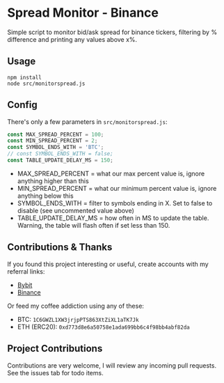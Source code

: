 # Spread Monitor - Binance

Simple script to monitor bid/ask spread for binance tickers, filtering by % difference and printing any values above x%.

## Usage
```
npm install
node src/monitorspread.js
```

## Config
There's only a few parameters in `src/monitorspread.js`:
```javascript
const MAX_SPREAD_PERCENT = 100;
const MIN_SPREAD_PERCENT = 2;
const SYMBOL_ENDS_WITH = 'BTC';
// const SYMBOL_ENDS_WITH = false;
const TABLE_UPDATE_DELAY_MS = 150;

```
- MAX_SPREAD_PERCENT = what our max percent value is, ignore anything higher than this
- MIN_SPREAD_PERCENT = what our minimum percent value is, ignore anything below this
- SYMBOL_ENDS_WITH = filter to symbols ending in X. Set to false to disable (see uncommented value above)
- TABLE_UPDATE_DELAY_MS = how often in MS to update the table. Warning, the table will flash often if set less than 150.

## Contributions & Thanks
If you found this project interesting or useful, create accounts with my referral links:
- [Bybit](https://www.bybit.com/en-US/register?affiliate_id=9410&language=en-US&group_id=0&group_type=1)
- [Binance](https://www.binance.com/en/register?ref=20983262)

Or feed my coffee addiction using any of these:
- BTC: `1C6GWZL1XW3jrjpPTS863XtZiXL1aTK7Jk`
- ETH (ERC20): `0xd773d8e6a50758e1ada699bb6c4f98bb4abf82da`

## Project Contributions
Contributions are very welcome, I will review any incoming pull requests. See the issues tab for todo items.
